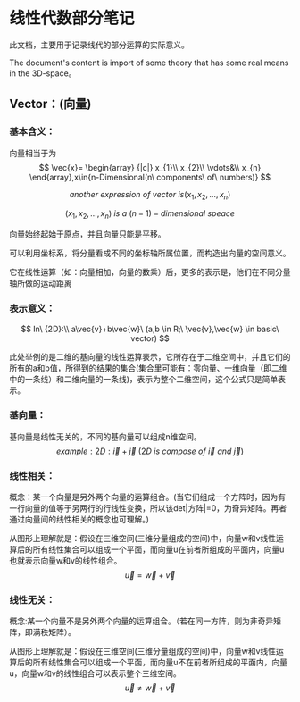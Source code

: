 # 线性代数部分笔记

此文档，主要用于记录线代的部分运算的实际意义。

The document's content is import of some theory that has some real means in the 3D-space。

## Vector：(向量)

### 基本含义：

向量相当于为
$$
\vec{x}= \begin{array}
{|c|}
x_{1}\\
x_{2}\\
 \vdots&\\
x_{n}
 \end{array},x\in{n-Dimensional(n\ components\ of\ numbers)}
$$

$$
another\ expression\ of\ vector\ is (x_1,x_2,\dots,x_n)
$$


$$
(x_1,x_2,\dots ,x_n)\ is\ a\ {(n-1)}-dimensional\ speace
$$

向量始终起始于原点，并且向量只能是平移。

可以利用坐标系，将分量看成不同的坐标轴所属位置，而构造出向量的空间意义。

它在线性运算（如：向量相加，向量的数乘）后，更多的表示是，他们在不同分量轴所做的运动距离

### 表示意义：

$$
In\ {2D}:\\
a\vec{v}+b\vec{w}\ (a,b \in R;\ \vec{v},\vec{w} \in basic\ vector)
$$

此处举例的是二维的基向量的线性运算表示，它所存在于二维空间中，并且它们的所有的a和b值，所得到的结果的集合(集合里可能有：零向量、一维向量（即二维中的一条线）和二维向量的一条线)，表示为整个二维空间，这个公式只是简单表示。

### 基向量：

基向量是线性无关的，不同的基向量可以组成n维空间。
$$
example:
2D:\vec{i}+\vec{j} \ (2D\ is\ compose\ of\  \vec{i}\ and\ \vec{j})
$$


### 线性相关：

概念：某一个向量是另外两个向量的运算组合。(当它们组成一个方阵时，因为有一行向量的值等于另两行的行线性变换，所以该det|方阵|=0，为奇异矩阵。再者通过向量间的线性相关的概念也可理解。)

从图形上理解就是：假设在三维空间(三维分量组成的空间)中，向量w和v线性运算后的所有线性集合可以组成一个平面，而向量u在前者所组成的平面内，向量u也就表示向量w和v的线性组合。
$$
\vec{u}=\vec{w}+\vec{v}
$$


### 线性无关：

概念:某一个向量不是另外两个向量的运算组合。（若在同一方阵，则为非奇异矩阵，即满秩矩阵）。

从图形上理解就是：假设在三维空间(三维分量组成的空间)中，向量w和v线性运算后的所有线性集合可以组成一个平面，而向量u不在前者所组成的平面内，向量u，向量w和v的线性组合可以表示整个三维空间。
$$
\vec{u} \neq \vec{w} + \vec{v}
$$
